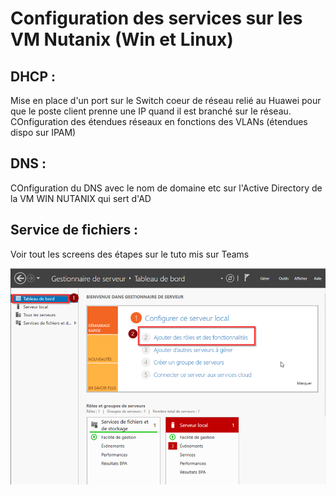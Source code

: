 # Configuration des services sur les VM Nutanix (Win et Linux)

## DHCP :

Mise en place d'un port sur le Switch coeur de réseau relié au Huawei pour que le poste client prenne une IP quand il est branché sur le réseau.
COnfiguration des étendues réseaux en fonctions des VLANs (étendues dispo sur IPAM) 

## DNS : 

COnfiguration du DNS avec le nom de domaine etc sur l'Active Directory de la VM WIN NUTANIX qui sert d'AD 

## Service de fichiers : 
Voir tout les screens des étapes sur le tuto mis sur Teams 

![alt text](image.png)
